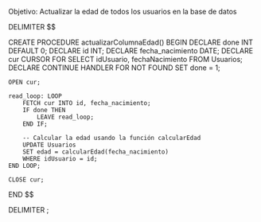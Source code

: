Objetivo: Actualizar la edad de todos los usuarios en la base de datos 


DELIMITER $$

CREATE PROCEDURE actualizarColumnaEdad()
BEGIN
    DECLARE done INT DEFAULT 0;
    DECLARE id INT;
    DECLARE fecha_nacimiento DATE;
    DECLARE cur CURSOR FOR SELECT idUsuario, fechaNacimiento FROM Usuarios;
    DECLARE CONTINUE HANDLER FOR NOT FOUND SET done = 1;
    
    OPEN cur;
    
    read_loop: LOOP
        FETCH cur INTO id, fecha_nacimiento;
        IF done THEN
            LEAVE read_loop;
        END IF;
        
        -- Calcular la edad usando la función calcularEdad
        UPDATE Usuarios
        SET edad = calcularEdad(fecha_nacimiento)
        WHERE idUsuario = id;
    END LOOP;
    
    CLOSE cur;
END $$

DELIMITER ;
